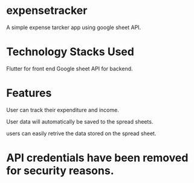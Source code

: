 # expensetracker

A simple expense tarcker app using google sheet API.

# Technology Stacks Used

Flutter for front end
Google sheet API for backend.

# Features
User can track their expenditure and income.

User data will  automatically be saved to the spread sheets.

users can easily retrive the data stored on the spread sheet.


# API credentials have been removed for security reasons.
